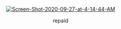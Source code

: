 
<p align="center"><a href="https://imgbb.com/"><img src="https://i.ibb.co/B2Wg2Vd/Screen-Shot-2020-09-27-at-4-14-44-AM.png" alt="Screen-Shot-2020-09-27-at-4-14-44-AM" border="0"></a></p>
<p align = "center">repaid</p>
